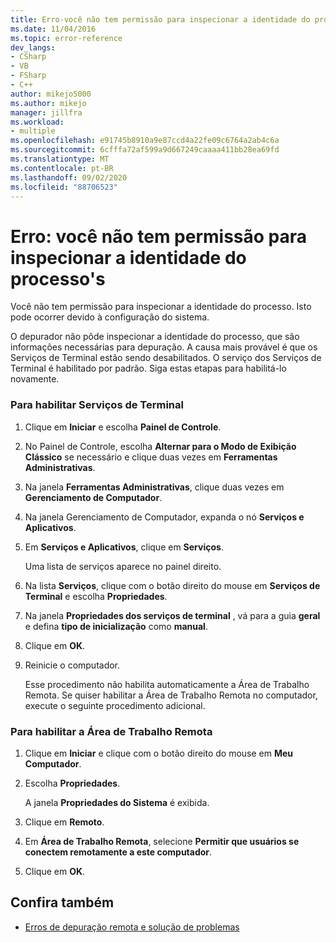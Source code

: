 ```yaml
---
title: Erro-você não tem permissão para inspecionar a identidade do processo &apos; | Microsoft Docs
ms.date: 11/04/2016
ms.topic: error-reference
dev_langs:
- CSharp
- VB
- FSharp
- C++
author: mikejo5000
ms.author: mikejo
manager: jillfra
ms.workload:
- multiple
ms.openlocfilehash: e91745b8910a9e87ccd4a22fe09c6764a2ab4c6a
ms.sourcegitcommit: 6cfffa72af599a9d667249caaaa411bb28ea69fd
ms.translationtype: MT
ms.contentlocale: pt-BR
ms.lasthandoff: 09/02/2020
ms.locfileid: "88706523"
---
```

# <a name="error-you-do-not-have-permission-to-inspect-the-process39s-identity"></a>Erro: você não tem permissão para inspecionar a identidade do processo&#39;s
Você não tem permissão para inspecionar a identidade do processo. Isto pode ocorrer devido à configuração do sistema.

 O depurador não pôde inspecionar a identidade do processo, que são informações necessárias para depuração. A causa mais provável é que os Serviços de Terminal estão sendo desabilitados. O serviço dos Serviços de Terminal é habilitado por padrão. Siga estas etapas para habilitá-lo novamente.

### <a name="to-enable-terminal-services"></a>Para habilitar Serviços de Terminal

1. Clique em **Iniciar** e escolha **Painel de Controle**.

2. No Painel de Controle, escolha **Alternar para o Modo de Exibição Clássico** se necessário e clique duas vezes em **Ferramentas Administrativas**.

3. Na janela **Ferramentas Administrativas**, clique duas vezes em **Gerenciamento de Computador**.

4. Na janela Gerenciamento de Computador, expanda o nó **Serviços e Aplicativos**.

5. Em **Serviços e Aplicativos**, clique em **Serviços**.

     Uma lista de serviços aparece no painel direito.

6. Na lista **Serviços**, clique com o botão direito do mouse em **Serviços de Terminal** e escolha **Propriedades**.

7. Na janela **Propriedades dos serviços de terminal** , vá para a guia **geral** e defina **tipo de inicialização** como **manual**.

8. Clique em **OK**.

9. Reinicie o computador.

     Esse procedimento não habilita automaticamente a Área de Trabalho Remota. Se quiser habilitar a Área de Trabalho Remota no computador, execute o seguinte procedimento adicional.

### <a name="to-enable-remote-desktop"></a>Para habilitar a Área de Trabalho Remota

1. Clique em **Iniciar** e clique com o botão direito do mouse em **Meu Computador**.

2. Escolha **Propriedades**.

     A janela **Propriedades do Sistema** é exibida.

3. Clique em **Remoto**.

4. Em **Área de Trabalho Remota**, selecione **Permitir que usuários se conectem remotamente a este computador**.

5. Clique em **OK**.

## <a name="see-also"></a>Confira também
- [Erros de depuração remota e solução de problemas](../debugger/remote-debugging-errors-and-troubleshooting.md)